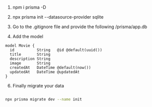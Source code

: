 1. npm i prisma -D
2. npx prisma init --datasource-provider sqlite

3. Go to the .gitignore file and provide the following
   /prisma/app.db

4. Add the model

```prisma
model Movie {
  id          String   @id @default(uuid())
  title       String
  description String
  image       String
  createdAt   DateTime @default(now())
  updatedAt   DateTime @updatedAt
}
```

6. Finally migrate your data

```bash

npx prisma migrate dev --name init

```
